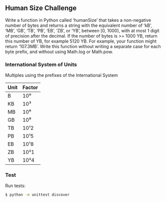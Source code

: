 ## Human Size Challenge

Write a function in Python called ‘humanSize’ that takes a non-negative number of bytes and returns a string with the equivalent number of ‘kB’, ‘MB’, ‘GB’, ‘TB’, ‘PB’, ‘EB’, ‘ZB’, or ‘YB’, between [0, 1000), with at most 1 digit of precision after the decimal. If the number of bytes is >= 1000 YB, return this number of YB, for example 5120 YB. For example, your function might return ‘107.3MB’.
Write this function without writing a separate case for each byte prefix, and without using Math.log or Math.pow.

### International System of Units

Multiples using the prefixes of the International System

| Unit | Factor |
| ------ | ------ |
| B | 10⁰ |
| KB | 10³ |
| MB | 10⁶ |
| GB | 10⁹ |
| TB | 10¹2 |
| PB | 10¹5 |
| EB | 10¹8 |
| ZB | 10²1 |
| YB | 10²4 |

### Test

Run tests:
```sh
$ python -m unittest discover
```